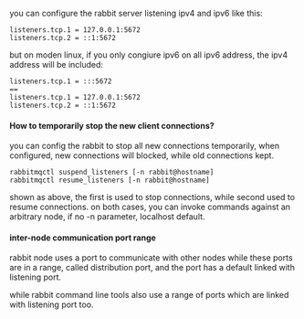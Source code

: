 you can configure the rabbit server listening ipv4 and ipv6 like this:

```shell
listeners.tcp.1 = 127.0.0.1:5672
listeners.tcp.2 = ::1:5672
```

but on moden linux, if you only congiure ipv6 on all ipv6 address, the ipv4 address will be included:

```shell
listeners.tcp.1 = :::5672
==
listeners.tcp.1 = 127.0.0.1:5672
listeners.tcp.2 = ::1:5672
```



#### How to temporarily stop the new  client connections?

you can config the rabbit to stop all new connections temporarily, when configured, new connections will blocked, while old connections kept.

```shell
rabbitmqctl suspend_listeners [-n rabbit@hostname]
rabbitmqctl resume_listeners [-n rabbit@hostname]
```

shown as above, the first is used to stop connections, while second used to resume connections. on both cases, you can invoke commands against an arbitrary node, if no -n parameter, localhost default.



#### inter-node communication port range

rabbit node uses a port to communicate with other nodes while these ports are in a range, called distribution port, and the port has a default linked with listening port.

while rabbit command line tools also use a range of ports which are linked with listening port too.